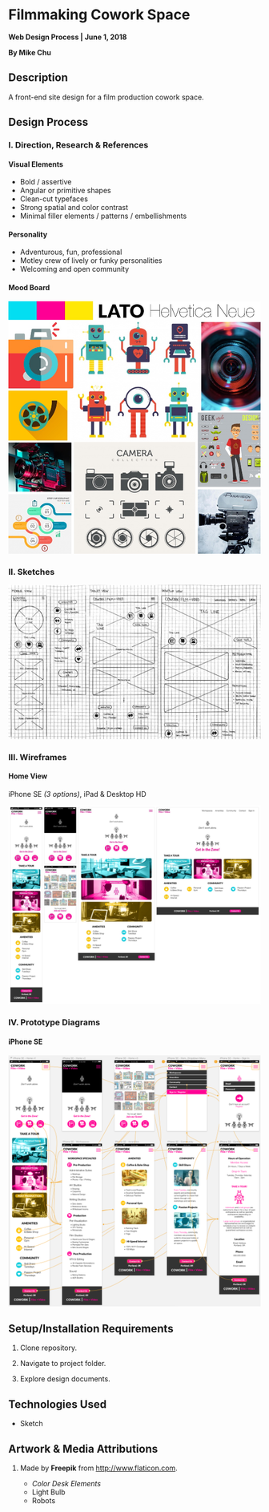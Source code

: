 # Filmmaking Cowork Space

**Web Design Process | June 1, 2018**

**By Mike Chu**

## Description

A front-end site design for a film production cowork space.

## Design Process

### I. Direction, Research & References

#### Visual Elements

- Bold / assertive
- Angular or primitive shapes
- Clean-cut typefaces
- Strong spatial and color contrast
- Minimal filler elements / patterns / embellishments

#### Personality

- Adventurous, fun, professional
- Motley crew of lively or funky personalities
- Welcoming and open community

#### Mood Board

![Mood Board](design/moodboard.jpg?raw=true "Mood Board")

### II. Sketches

![Sketches](design/sketch.jpg?raw=true "Sketches")

### III. Wireframes

#### Home View

iPhone SE *(3 options)*, iPad & Desktop HD

![Wireframes](design/wireframes-home.jpg?raw=true "Wireframes - Home View")

### IV. Prototype Diagrams

#### iPhone SE

![Prototype](design/prototype-iphone.png?raw=true "iPhone SE - Prototype Diagram")

## Setup/Installation Requirements

1. Clone repository.

2. Navigate to project folder.

3. Explore design documents.

## Technologies Used

- Sketch

## Artwork & Media Attributions

1. Made by **Freepik** from http://www.flaticon.com.

    - *Color Desk Elements*
    - Light Bulb
    - Robots
